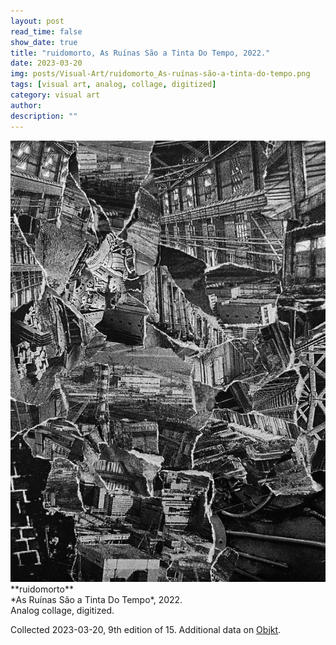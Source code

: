 ```yaml
---
layout: post
read_time: false
show_date: true
title: "ruidomorto, As Ruínas São a Tinta Do Tempo, 2022."
date: 2023-03-20
img: posts/Visual-Art/ruidomorto_As-ruínas-são-a-tinta-do-tempo.png
tags: [visual art, analog, collage, digitized]
category: visual art
author: 
description: ""
---
```


<img src='./assets/img/posts/Visual-Art/ruidomorto_As-ruínas-são-a-tinta-do-tempo.png'>

<br>
**ruidomorto**
<br>*As Ruínas São a Tinta Do Tempo*, 2022.
<br>Analog collage, digitized.


 <div class="page-separator"></div>

Collected 2023-03-20, 9th edition of 15. Additional data on [Objkt](https://objkt.com/tokens/hicetnunc/788663).

